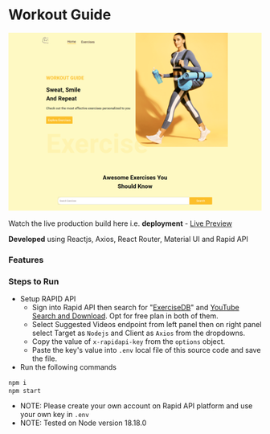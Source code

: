 # Workout Guide

![cover](https://github.com/abhinavg916/workout-guide-app/blob/main/Workout%20Guide%20Cover.png)

Watch the live production build here i.e. **deployment** - [Live Preview](https://delightful-selkie-3ba4b7.netlify.app/)

**Developed** using Reactjs, Axios, React Router, Material UI and Rapid API

### Features

### Steps to Run

- Setup RAPID API
  - Sign into Rapid API then search for "[ExerciseDB](https://rapidapi.com/justin-WFnsXH_t6/api/exercisedb)" and [YouTube Search and Download](https://rapidapi.com/h0p3rwe/api/youtube-search-and-download). Opt for free plan in both of them.
  - Select Suggested Videos endpoint from left panel then on right panel select Target as `Nodejs` and Client as `Axios` from the dropdowns.
  - Copy the value of `x-rapidapi-key` from the `options` object.
  - Paste the key's value into `.env` local file of this source code and save the file.
- Run the following commands

```
npm i
npm start
```

- NOTE: Please create your own account on Rapid API platform and use your own key in `.env`
- NOTE: Tested on Node version 18.18.0
